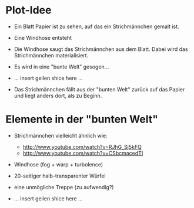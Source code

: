 # Plot-Idee
* Ein Blatt Papier ist zu sehen, auf das ein Strichmännchen gemalt ist.
* Eine Windhose entsteht
* Die Windhose saugt das Strichmännchen aus dem Blatt. Dabei wird das Strichmännchen materialisiert.
* Es wird in eine "bunte Welt" gesogen...

* ... insert geilen shice here ...

* Das Strichmännchen fällt aus der "bunten Welt" zurück auf das Papier und liegt anders dort, als zu Beginn.

# Elemente in der "bunten Welt"
* Strichmännchen vielleicht ähnlich wie:
	* <http://www.youtube.com/watch?v=RJhG_Sj5kFQ>
	* <http://www.youtube.com/watch?v=CSbcmacedTI>
* Windhose (fog + warp + turbolence)
* 20-seitiger halb-transparenter Würfel
* eine unmögliche Treppe (zu aufwendig?)

* ... insert geilen shice here ...
